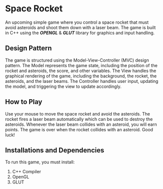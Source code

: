 # Space Rocket
An upcoming simple game where you control a space rocket that must avoid asteroids and shoot them down with a laser beam. 
The game is built in C++ using the ***OPENGL*** & ***GLUT*** library for graphics and input handling.

## Design Pattern

The game is structured using the Model-View-Controller (MVC) design pattern. The Model represents the game state, including the position of the rocket and asteroids, the score, and other variables. The View handles the graphical rendering of the game, including the background, the rocket, the asteroids, and the laser beams. The Controller handles user input, updating the model, and triggering the view to update accordingly.

## How to Play

Use your mouse to move the space rocket and avoid the asteroids. The rocket fires a laser beam automatically which can be used to destroy the asteroids. Whenever the laser beam collides with an asteroid, you will earn points. The game is over when the rocket collides with an asteroid. Good luck!

## Installations and Dependencies

To run this game, you must install:
  1. C++ Compiler
  2. OpenGL
  3. GLUT 
